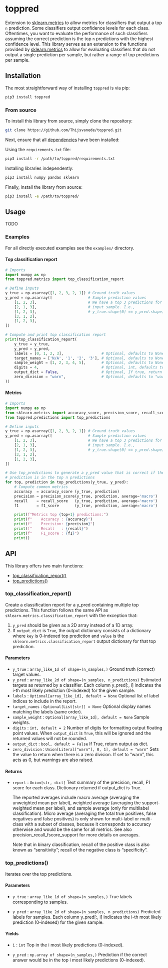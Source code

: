 # toppred
Extension to [sklearn.metrics](https://scikit-learn.org/stable/modules/classes.html#module-sklearn.metrics) to allow metrics for classifiers that output a top `n` prediction.
Some classifiers output confidence levels for each class.
Oftentimes, you want to evaluate the performance of such classifiers assuming the correct prediction is the top `n` predictions with the highest confidence level.
This library serves as an extension to the functions provided by [sklearn.metrics](https://scikit-learn.org/stable/modules/classes.html#module-sklearn.metrics) to allow for evaluating classifiers that do not output a single prediction per sample, but rather a range of top predictions per sample.

## Installation
The most straightforward way of installing `toppred` is via pip:
```bash
pip3 install toppred
```

### From source
To install this library from source, simply clone the repository:
```bash
git clone https://github.com/Thijsvanede/toppred.git
```

Next, ensure that all [dependencies](#Dependencies) have been installed:

Using the `requirements.txt` file:
```bash
pip3 install -r /path/to/toppred/requirements.txt
```

Installing libraries independently:
```bash
pip3 install numpy pandas sklearn
```

Finally, install the library from source:
```bash
pip3 install -e /path/to/toppred/
```

## Usage
TODO

### Examples
For all directly executed examples see the `examples/` directory.

#### Top classification report
```python
# Imports
import numpy as np
from toppred.metrics import top_classification_report

# Define inputs
y_true = np.asarray([1, 2, 3, 2, 1]) # Ground truth values
y_pred = np.asarray([                # Sample prediction values
    [1, 2, 3],                       # We have a top 3 predictions for each
    [2, 1, 3],                       # input sample. I.e., 
    [1, 2, 3],                       # y_true.shape[0] == y_pred.shape[0].
    [3, 1, 2],
    [1, 2, 3],
])

# Compute and print top classification report
print(top_classification_report(
    y_true = y_true,
    y_pred = y_pred,
    labels = [0, 1, 2, 3],                 # Optional, defaults to None
    target_names = ['N/A', '1', '2', '3'], # Optional, defaults to None
    sample_weight = [1, 2, 3, 4, 5],       # Optional, defaults to None
    digits = 4,                            # Optional, int, defaults to 2
    output_dict = False,                   # Optional, If true, return as dictionary
    zero_division = "warn",                # Optional, defaults to "warn"
))
```

#### Metrics
```python
# Imports
import numpy as np
from sklearn.metrics import accuracy_score, precision_score, recall_score, f1_score
from toppred.predictions import top_predictions

# Define inputs
y_true = np.asarray([1, 2, 3, 2, 1]) # Ground truth values
y_pred = np.asarray([                # Sample prediction values
    [1, 2, 3],                       # We have a top 3 predictions for each
    [2, 1, 3],                       # input sample. I.e., 
    [1, 2, 3],                       # y_true.shape[0] == y_pred.shape[0].
    [3, 1, 2],
    [1, 2, 3],
])

# Use top_predictions to generate a y_pred value that is correct if the
# prediction is in the top n predictions
for top, prediction in top_predictions(y_true, y_pred):
    # Compute common metrics
    accuracy  = accuracy_score (y_true, prediction)
    precision = precision_score(y_true, prediction, average='macro')
    recall    = recall_score   (y_true, prediction, average='macro')
    f1        = f1_score       (y_true, prediction, average='macro')

    print(f"Metrics top {top+1} predictions:")
    print(f"    Accuracy : {accuracy}")
    print(f"    Precision: {precision}")
    print(f"    Recall   : {recall}")
    print(f"    F1_score : {f1}")
    print()
```

## API
This library offers two main functions:
 * [top_classification_report()](#top_classification_report())
 * [top_predictions()](#top_classification_report())

### top_classification_report()
Create a classification report for a y_pred containing multiple top predictions. This function follows the same API as ``sklearn.metrics.classification_report`` with the exception that:
1. ``y_pred`` should be given as a 2D array instead of a 1D array.
2. If ``output_dict`` is ``True``, the output dictionary consists of a dictionary where ``key`` is 0-indexed top prediction and ``value`` is the ``sklearn.metrics.classification_report`` output dictionary for that top prediction.

#### Parameters
* `y_true` : `array_like_1d of shape=(n_samples,)`
  Ground truth (correct) target values.
* `y_pred` : `array_like_2d of shape=(n_samples, n_predictions)`
  Estimated targets as returned by a classifier. Each column y_pred[:, i] indicates the i-th most likely prediction (0-indexed) for the given sample.
* `labels` : `Optional[array_like_1d], default = None`
    Optional list of label indices to include in the report.
* `target_names` : `Optional[List[str]] = None`
  Optional display names matching the labels (same order).
* `sample_weight` : `Optional[array_like_1d], default = None`
  Sample weights.
* `digits` : `int, default = 2`
  Number of digits for formatting output floating point values. When ``output_dict`` is ``True``, this will be ignored and the returned values will not be rounded.
* `output_dict` : `bool, default = False`
  If True, return output as dict.
* `zero_division` : `Union[Literal["warn"], 0, 1], default = "warn"`
  Sets the value to return when there is a zero division. If set to “warn”, this acts as 0, but warnings are also raised.

#### Returns
* `report` : `Union[str, dict]`
  Text summary of the precision, recall, F1 score for each class. Dictionary returned if output_dict is True.

  The reported averages include macro average (averaging the unweighted mean per label), weighted average (averaging the support-weighted mean per label), and sample average (only for multilabel classification). Micro average (averaging the total true positives, false negatives and false positives) is only shown for multi-label or multi-class with a subset of classes, because it corresponds to accuracy otherwise and would be the same for all metrics. See also precision_recall_fscore_support for more details on averages.

  Note that in binary classification, recall of the positive class is also known as “sensitivity”; recall of the negative class is “specificity”.

### top_predictions()
Iterates over the top predictions.

#### Parameters
* `y_true` : `array_like_1d of shape=(n_samples,)`
  True labels corresponding to samples.

* `y_pred` : `array_like_2d of shape=(n_samples, n_predictions)`
  Predicted labels for samples. Each column y_pred[:, i] indicates the i-th most likely prediction (0-indexed) for the given sample.

#### Yields
* `i` : `int`
  Top in the i most likely predictions (0-indexed).

* `y_pred` : `np.array of shape=(n_samples,)`
  Prediction if the correct answer would be in the top i most likely predictions (0-indexed).
